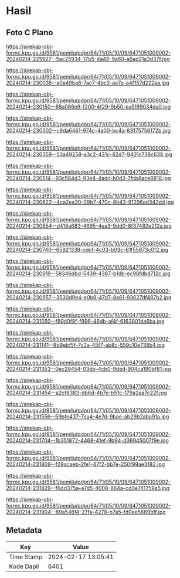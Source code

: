 # Hasil

## Foto C Plano

https://sirekap-obj-formc.kpu.go.id/9581/pemilu/pdpr/64/71/05/10/09/6471051009002-20240214-225927--5ac25934-17b5-4a48-9a60-a6ad21a3d37f.jpg

https://sirekap-obj-formc.kpu.go.id/9581/pemilu/pdpr/64/71/05/10/09/6471051009002-20240214-230035--a0a49ba6-7ac7-4bc2-ae7e-a4f157d222aa.jpg

https://sirekap-obj-formc.kpu.go.id/9581/pemilu/pdpr/64/71/05/10/09/6471051009002-20240214-230150--88a086e9-f200-4f29-9b50-ea5f69034da0.jpg

https://sirekap-obj-formc.kpu.go.id/9581/pemilu/pdpr/64/71/05/10/09/6471051009002-20240214-230302--c9da6461-974c-4a00-bc4a-83175756172b.jpg

https://sirekap-obj-formc.kpu.go.id/9581/pemilu/pdpr/64/71/05/10/09/6471051009002-20240214-230359--53a49258-a3c2-431c-82d7-9401c738c638.jpg

https://sirekap-obj-formc.kpu.go.id/9581/pemilu/pdpr/64/71/05/10/09/6471051009002-20240214-230514--93c584d3-93e4-4adc-b0d3-7fcb8ace8818.jpg

https://sirekap-obj-formc.kpu.go.id/9581/pemilu/pdpr/64/71/05/10/09/6471051009002-20240214-230622--4ca2ea30-09b7-470c-8b43-91296ad342dd.jpg

https://sirekap-obj-formc.kpu.go.id/9581/pemilu/pdpr/64/71/05/10/09/6471051009002-20240214-230654--d418a683-4695-4ea3-9dd0-8f37482e212a.jpg

https://sirekap-obj-formc.kpu.go.id/9581/pemilu/pdpr/64/71/05/10/09/6471051009002-20240214-230740--65921338-cdcf-4c03-b03c-61f55873c0f2.jpg

https://sirekap-obj-formc.kpu.go.id/9581/pemilu/pdpr/64/71/05/10/09/6471051009002-20240214-230919--58346dbd-5439-4387-b1db-ec98fdbd712c.jpg

https://sirekap-obj-formc.kpu.go.id/9581/pemilu/pdpr/64/71/05/10/09/6471051009002-20240214-230957--3530d9e4-e0b8-47d7-8a61-93627df487b2.jpg

https://sirekap-obj-formc.kpu.go.id/9581/pemilu/pdpr/64/71/05/10/09/6471051009002-20240214-231050--f89d0f8f-f996-48db-af4f-6163801da6ba.jpg

https://sirekap-obj-formc.kpu.go.id/9581/pemilu/pdpr/64/71/05/10/09/6471051009002-20240214-231141--8b9ebf5f-7c2a-45f7-ab8c-559c10e738b4.jpg

https://sirekap-obj-formc.kpu.go.id/9581/pemilu/pdpr/64/71/05/10/09/6471051009002-20240214-231353--0ec29454-03db-4cb0-9ded-904ca190bf81.jpg

https://sirekap-obj-formc.kpu.go.id/9581/pemilu/pdpr/64/71/05/10/09/6471051009002-20240214-231454--a2cf8383-db6d-4b7e-b51c-179a2aa7c22f.jpg

https://sirekap-obj-formc.kpu.go.id/9581/pemilu/pdpr/64/71/05/10/09/6471051009002-20240214-231556--59bfe437-7ea4-4e7d-9bae-ab29b2aba91a.jpg

https://sirekap-obj-formc.kpu.go.id/9581/pemilu/pdpr/64/71/05/10/09/6471051009002-20240214-231704--1b351872-4468-41ef-9b94-d36945007f9e.jpg

https://sirekap-obj-formc.kpu.go.id/9581/pemilu/pdpr/64/71/05/10/09/6471051009002-20240214-231809--f29acaeb-2fe1-47f2-bb7e-250f99ae3182.jpg

https://sirekap-obj-formc.kpu.go.id/9581/pemilu/pdpr/64/71/05/10/09/6471051009002-20240214-231829--f6dd375a-a7d5-4008-864a-cd0e741759a5.jpg

https://sirekap-obj-formc.kpu.go.id/9581/pemilu/pdpr/64/71/05/10/09/6471051009002-20240214-231904--69a546f4-27fa-4278-b7a5-fd0ee5669bff.jpg


## Metadata

| Key        | Value               |
| ---------- | ------------------- |
| Time Stamp | 2024-02-17 13:05:41 |
| Kode Dapil | 6401                |



